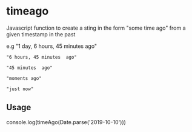 # timeago
Javascript function to create a sting in the form "some time ago" from a given timestamp in the past

e.g "1 day, 6 hours, 45 minutes  ago"

    "6 hours, 45 minutes  ago"
    
    "45 minutes  ago"
    
    "moments ago"
    
    "just now"
    

## Usage
console.log(timeAgo(Date.parse('2019-10-10')))